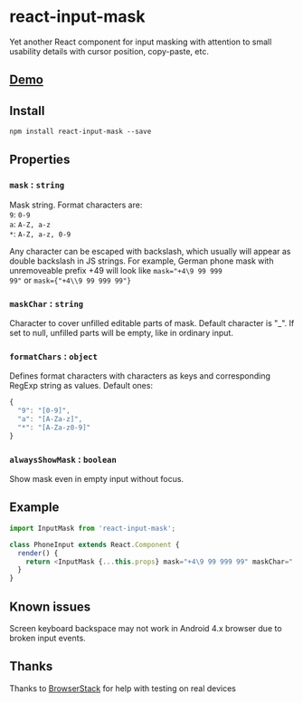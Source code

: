 # react-input-mask

Yet another React component for input masking with attention to small usability details with cursor position, copy-paste, etc.

## [Demo](http://sanniassin.github.io/react-input-mask/demo.html)

## Install
```
npm install react-input-mask --save
```

## Properties
### `mask` : `string`

Mask string. Format characters are:<br/>
<code>9</code>: <code>0-9</code><br/>
<code>a</code>: <code>A-Z, a-z</code><br/>
<code>*</code>: <code>A-Z, a-z, 0-9</code>

Any character can be escaped with backslash, which usually will appear as double backslash in JS strings. For example, German phone mask with unremoveable prefix +49 will look like <code>mask="+4\\9 99 999 99"</code> or <code>mask={"+4\\\\9 99 999 99"}</code>

### `maskChar` : `string`

Character to cover unfilled editable parts of mask. Default character is "_". If set to null, unfilled parts will be empty, like in ordinary input.

### `formatChars` : `object`

Defines format characters with characters as keys and corresponding RegExp string as values. Default ones:
```js
{
  "9": "[0-9]",
  "a": "[A-Za-z]",
  "*": "[A-Za-z0-9]"
}
```

### `alwaysShowMask` : `boolean`

Show mask even in empty input without focus.

## Example
```js
import InputMask from 'react-input-mask';

class PhoneInput extends React.Component {
  render() {
    return <InputMask {...this.props} mask="+4\9 99 999 99" maskChar=" "/>;
  }
}
```

## Known issues
Screen keyboard backspace may not work in Android 4.x browser due to broken input events.

## Thanks
Thanks to [BrowserStack](https://www.browserstack.com/) for help with testing on real devices
